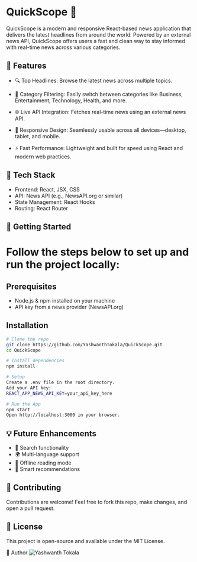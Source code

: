 # QuickScope 📰

QuickScope is a modern and responsive React-based news application that delivers the latest headlines from around the world. Powered by an external news API, QuickScope offers users a fast and clean way to stay informed with real-time news across various categories.

## 🌟 Features
- 🔍 Top Headlines: Browse the latest news across multiple topics.

- 📰 Category Filtering: Easily switch between categories like Business, Entertainment, Technology, Health, and more.

- 🌐 Live API Integration: Fetches real-time news using an external news API.

- 📱 Responsive Design: Seamlessly usable across all devices—desktop, tablet, and mobile.

- ⚡ Fast Performance: Lightweight and built for speed using React and modern web practices.

## 🔧 Tech Stack
- Frontend: React, JSX, CSS
- API: News API (e.g., NewsAPI.org or similar)
- State Management: React Hooks
- Routing: React Router

## 🚀 Getting Started
# Follow the steps below to set up and run the project locally:
## Prerequisites
- Node.js & npm installed on your machine
- API key from a news provider (NewsAPI.org)
## Installation
```bash
# Clone the repo
git clone https://github.com/YashwanthTokala/QuickScope.git
cd QuickScope

# Install dependencies
npm install

# Setup
Create a .env file in the root directory.
Add your API key:
REACT_APP_NEWS_API_KEY=your_api_key_here

# Run the App
npm start
Open http://localhost:3000 in your browser.
```
## 💡 Future Enhancements

- 🔎 Search functionality
- 🌍 Multi-language support
- 💾 Offline reading mode
- 🧠 Smart recommendations

## 🤝 Contributing
Contributions are welcome! Feel free to fork this repo, make changes, and open a pull request.

## 📄 License
This project is open-source and available under the MIT License.

👤 Author
![Yashwanth Tokala](https://github.com/YashwanthTokala)
